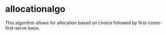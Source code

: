 # allocationalgo
This algorithm allows for allocation based on choice followed by first-come-first-serve basis.

